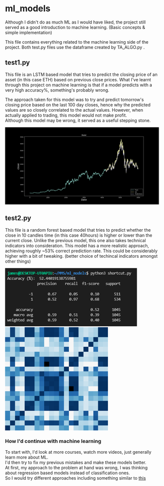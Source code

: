 # **ml_models**
Although I didn't do as much ML as I would have liked, the project still served as a good introduction to machine learning. (Basic concepts & simple implementation)

This file contains everything related to the machine learning side of the project.
Both test.py files use the dataframe created by TA_ALGO.py .

## test1.py
This file is an LSTM based model that tries to predict the closing price of an asset (in this case ETH) based on previous close prices.
What I've learnt through this project on machine learning is that if a model predicts with a very high accuracy%, something's probably wrong.

The approach taken for this model was to try and predict tomorrow's closing price based on the last 100 day closes, hence why the predicted values are so closely correlated to the actual values. However, when actually applied to trading, this model would not make profit.
<br>Although this model may be wrong, it served as a useful stepping stone.

![test1plot](https://github.com/tindll/MMS/blob/main/ml_models/model_plot.png)

## test2.py
This file is a random forest based model that tries to predict whether the close in 10 candles time (in this case 40hours) is higher or lower than the current close.
Unlike the previous model, this one also takes technical indicators into consideration.
This model has a more realistic approach, achieving roughly ~53% correct prediction rate. This could be considerably higher with a bit of tweaking. (better choice of techincal indicators amongst other things)

![test2output](https://github.com/tindll/MMS/blob/main/ml_models/test2ret.PNG)    &emsp;     &emsp;&emsp;                         ![var_corr](https://github.com/tindll/MMS/blob/main/ml_models/variable_correlation_test2.png)


### **How I'd continue with machine learning**
To start with, I'd look at more courses, watch more videos, just generally learn more about ML.
<br> I'd then try to fix my previous mistakes and make these models better.
<br>
At first, my approach to the problem at hand was wrong, I was thinking about regression based models instead of classification ones.
<br> So I would try different approaches including something similar to [this](https://e-tarjome.com/storage/panel/fileuploads/2019-06-15/1560578401_E11311-e-tarjome.pdf)




